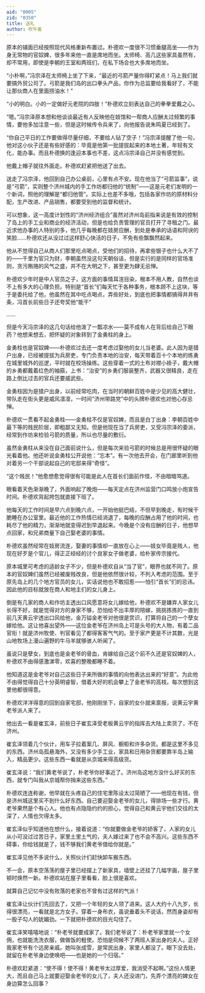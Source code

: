 ```yaml
---
aid: "0005"
zid: "0350"
title: 送礼
author: 吹牛者
---
```


原本的铺面已经按照现代风格重新布置过。朴德欢一度很不习惯垂腿高坐——作为身无常物的官奴婢，很多年来他一直是席地而坐。太师椅、高几这些家具虽然有，却不常用，即使是李朝的王室和两班们，在私下场合也大多席地而坐。

“小朴啊，”冯宗泽在太师椅上坐了下来，“最近的弓箭产量你得盯紧点！马上我们就要搞外贸公司了。弓箭是我们岛的出口拳头产品，你作为总监要给我看好了，不能让那伙商人在里面捞油水！”

“小的明白。小的一定做好元老院的四肢！”朴德欢立刻表达自己的拳拳爱戴之心。

“嗯。”冯宗泽原本想和他谈谈最近有人反映他在妓馆和一帮商人应酬太过频繁的事情，要他多加注意一些，但是这时候传令兵来了，向他报告说朱鸣夏已经到了。

“你自己平日的工作要做得尽量仔细，不要给人钻了空子！”冯宗泽提醒了他一句，他对这小伙子还是有些好感的：毕竟是他第一批提拔起来的本地土著，年轻有文化，能办事。而且朴德换的逢迎本事也不差，这点冯宗泽自己并没有感觉到。

他戴上帽子就往外面走。朴德欢赶紧把他送了出去。

送走了冯宗泽，他回到自己办公桌前，心里有点不安。现在他当了“弓箭监事”，说是“弓箭”，实则整个济州城内的手工作坊都归他的“统制”——这是元老们发明的一个新词，照他的理解是“都归他管”。实际上也差不多哦，包括各家作坊的原材料分配，生产改进、产品销售，都要受到他的监督和统计。

可以想象，这一高度计划性的“济州经济组合”虽然对济州岛前指来说是有效的控制了岛上的手工业和商业的经济活动，但是也给负责管理的官员打开了寻租之门。最近求他办事的人特别的多，他几乎每晚都在妓房应酬，到处是奉承的话语和阿谀的笑脸……朴德欢还从没过过这样舒心快活的日子，不免有些飘飘然起来。

他从不觉得自己从商人们那里吃点喝点，受他们的招待，再拿些银子也什么大不了的——千里为官只为财，李朝虽然没这句天朝俗话，但是实行的是同样的官场准则，贪污贿赂的风气之盛，并不在大明之下，甚至更为肆无忌惮。

朴德欢少年时是中人官员之子，这方面的事情耳渲目染，根本不用人教，自然也谈不上有多大的心理负担。特别是“首长”们每天忙于各种事务，根本顾不上这块，等于是委托给了他，他虽然在其中吃点喝点，弄些好处，到底也把事情都搞得井井有条，冯首长前些日子还夸奖他“能干”

……

但是今天冯宗泽的这几句话给他泼了一瓢凉水——莫不成有人在背后给自己下眼药？他想来想去，把怀疑的对象转到了金勇柱的身上。

金勇柱也是官奴婢——朴德欢过去还一度考虑过娶他的女儿当老婆。此人因为是猎户出身，已经被提拔为兵房吏，专门负责本地的治安，每天带着百十个本地的练勇在城里城外的巡逻，平时就在校场操练。这些穿着一式的土布对襟小褂子，戴大帽的乡勇都戴着红色的袖箍，上书：“治安”的乡勇们服装整齐，武器又很精良，走在路上倒比过去的官兵还要威武些。

金勇柱因为是猎户出身，以前经常吃肉，在当时的朝鲜百姓中是少见的高大健壮，带队走在街头更是威风凛凛，一时间“济州带路党”中的头牌朴德欢也对他心存忌惮。

朴德欢一贯看不起金勇柱——金勇柱不仅是官奴婢，而且是白丁出身：李朝百姓中最下等的贱民阶层，即粗鄙又无知。但是他现在当了兵房吏，又受冯宗泽的委派，经常到作坊来检验弓箭的质量，所以也尽量的敷衍。

虽然金勇柱从来没在自己面前说什么，但是每次来验弓箭的时候总是用很怀疑的眼光看着他。他还听说金勇柱公开说他：“忘本”。有一次他去开会，在门廊里听到他对着另一个干部说起自己的宅邸来得“奇怪”。

“这个贱民！”他愈想愈觉得很有可能是此人在首长们面前作怪，不由暗暗骂道。

眼看着天色渐渐晚了，外面响起了晚炮——每天定点在济州监营门口鸣放小炮宣告时间。朴德欢背起挎包就直接下班了。

他每天的工作时间是早六点到晚六点，一开始他挺巴结，不但早到晚走，有时候干脆睡在办公室里。最近他的工作热情已经消退了，每晚的应酬占用了他的时间，也耗尽了他的精力，渐渐地就变得迟到早退起来。今晚是个没有应酬的日子，他想早点回家，和兄弟商量下自己娶老婆的事情。

朴德欢虽然经常在妓房流连，娶妻的事情却一直放在心上——妓女毕竟是贱人，他现在好歹是个官儿，得正正经经的讨个良家女子做老婆，给朴家传宗接代。

原本城里可考虑的适龄女子不少，但是朴德欢自从“当了官”，眼界也就不同了。原本的官奴婢们虽然已经被废贱改良，但是他依然很计较，不列入考虑的范围。至于原先岛上的几个地方官员的女儿，实话说他也不敢招惹——怕引“首长”们的忌讳。因此他的目标就放在商人和地主们的女儿身上。

倒是有几家的商人和作坊主透出口风愿意将女儿嫁给他，朴德欢不是嫌弃人家女儿长得不好，就是觉得对方的身家不够，恐怕给不出丰厚的陪嫁，挑挑拣拣的一直到前几天黄云宇透出口风给他，金万镒金老爷对他很是赏识，打算将自己的一个孽女嫁给他。这让他喜出望外——这位金老爷在济州岛上可是头号的大人物，有着二品官衔！就是济州牧使、判官看见了都得客客气气的。至于家产更是不计其数，光是山地牧场上漫山遍野的牛马羊就够骇人听闻了。

虽说只是孽女，到底也是金老爷的骨血，肯嫁给自己这个前不久还是官奴婢的人，朴德欢不由得感激涕零，欢喜的整晚都睡不着。

他知道这是金老爷对自己这些日子来所做的事情的向他表达出来的“好意”。为此他不由得觉得自己十分英明睿智，借着大好的机会攀上了金老爷的高枝。每次想到这里他都很得意。

朴德欢洋洋得意的回到自家宅邸，他刚刚坐下，自家的女仆就来禀报，说黄云宇黄老爷派人来了。

他出去一看是崔玄泽，前些日子崔玄泽受老板黄云宇的指挥去大陆上卖货了，不在济州。

崔玄泽领着几个伙计，用车子拉着案几、屏风、橱柜和许多杂货。都是这里不多见的东西。济州岛孤悬海外，又没有多少手工业，家具和日用杂货都要靠半岛上输入，精品更少。这些东西一看就是从京城来得高级货。

崔玄泽说：“我们黄老爷说了，朴老爷你好事近了。济州岛这地方没什么好买的东西，就专门叫我从京城帮你捎来这些东西。”

朴德欢连连称谢，他早就在头疼自己的住宅里陈设太过简陋了——他现在有钱，但是济州城这里买不到什么好东西。自己要迎娶金老爷的女儿，得排场一些才行。黄老爷果然是个有心人。他也有点隐隐约约的担心，觉得自己和黄云宇他们交往的太深了，人情也欠得太多。

崔玄泽似乎知道他在想什么，接着说道：“你就要做金老爷的娇客了，人家的女儿从小可没过过苦日子，家里土里土气的，夫人嫁过来了也不会不高兴。这些东西不碍事，你给钱就是了，钱不够我们黄老爷借给你就是。”

崔玄泽见他不多说什么，关照伙计们赶快卸车搬东西。

不一会，原本空荡荡的屋子里已经摆上了新家具，墙壁上还挂了几幅字画，屋子里顿时焕然一新。朴德欢站在屋子里看看，脸上很是喜欢。

就算自己记忆中没有败落的老家也不曾有过这样的气派！

崔玄泽让伙计们先回去了，又把一个年轻的女人领了进来。这人大约十八九岁，长得很漂亮，一看就是北方女子。穿着一身布衣，虽说垂着头不说话，然而身姿却有一股子勾人的妩媚劲。一下就把朴德欢的目光勾住了。

崔玄泽笑嘻嘻地说：“朴老爷就要成家了。我们老爷说了：朴老爷家里就一个女佣，也就能洗洗衣服，做做饭的粗使。恐怕是伺候不了两班人家出身的夫人。正好我家老爷有个远房亲戚。她叫张成雪，是常民出身，家里人都没了。眼下没去处，就留在朴老爷身边使唤吧——也是她的一个归宿。”

朴德欢赶紧道：“使不得！使不得！黄老爷太过厚爱，我消受不起啊。”这份人情更大，而且自己马上就要迎娶金老爷的女儿了，夫人还没进门，先弄个漂亮的婢女在身边算怎么回事？
